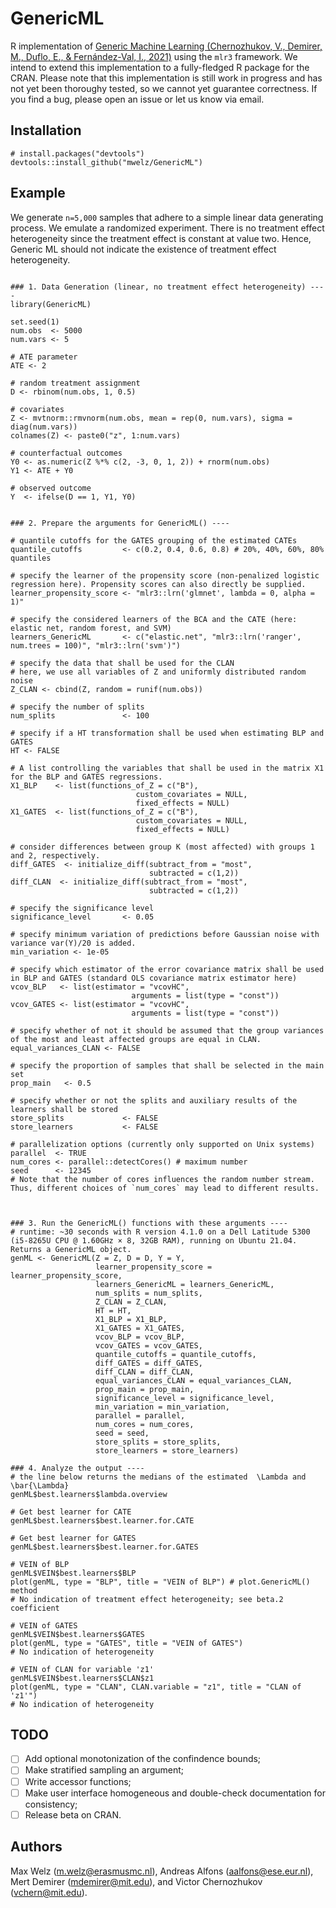 # GenericML
R implementation of [Generic Machine Learning (Chernozhukov, V., Demirer, M., Duflo, E., &amp; Fernández-Val, I., 2021)](https://arxiv.org/abs/1712.04802) using the `mlr3` framework. We intend to extend this implementation to a fully-fledged R package for the CRAN. Please note that this implementation is still work in progress and has not yet been thoroughy tested, so we cannot yet guarantee correctness. If you find a bug, please open an issue or let us know via email.

## Installation
```
# install.packages("devtools")
devtools::install_github("mwelz/GenericML")
```

## Example
We generate `n=5,000` samples that adhere to a simple linear data generating process. We emulate a randomized experiment. There is no treatment effect heterogeneity since the treatment effect is constant at value two. Hence, Generic ML should not indicate the existence of treatment effect heterogeneity.

```{r example}

### 1. Data Generation (linear, no treatment effect heterogeneity) ----
library(GenericML)

set.seed(1)
num.obs  <- 5000
num.vars <- 5

# ATE parameter
ATE <- 2

# random treatment assignment
D <- rbinom(num.obs, 1, 0.5)

# covariates
Z <- mvtnorm::rmvnorm(num.obs, mean = rep(0, num.vars), sigma = diag(num.vars))
colnames(Z) <- paste0("z", 1:num.vars)

# counterfactual outcomes
Y0 <- as.numeric(Z %*% c(2, -3, 0, 1, 2)) + rnorm(num.obs)
Y1 <- ATE + Y0

# observed outcome
Y  <- ifelse(D == 1, Y1, Y0)


### 2. Prepare the arguments for GenericML() ----

# quantile cutoffs for the GATES grouping of the estimated CATEs
quantile_cutoffs         <- c(0.2, 0.4, 0.6, 0.8) # 20%, 40%, 60%, 80% quantiles

# specify the learner of the propensity score (non-penalized logistic regression here). Propensity scores can also directly be supplied.
learner_propensity_score <- "mlr3::lrn('glmnet', lambda = 0, alpha = 1)"

# specify the considered learners of the BCA and the CATE (here: elastic net, random forest, and SVM)
learners_GenericML       <- c("elastic.net", "mlr3::lrn('ranger', num.trees = 100)", "mlr3::lrn('svm')")

# specify the data that shall be used for the CLAN
# here, we use all variables of Z and uniformly distributed random noise
Z_CLAN <- cbind(Z, random = runif(num.obs))

# specify the number of splits
num_splits               <- 100

# specify if a HT transformation shall be used when estimating BLP and GATES
HT <- FALSE

# A list controlling the variables that shall be used in the matrix X1 for the BLP and GATES regressions. 
X1_BLP    <- list(functions_of_Z = c("B"),
                            custom_covariates = NULL,
                            fixed_effects = NULL)
X1_GATES  <- list(functions_of_Z = c("B"),
                            custom_covariates = NULL,
                            fixed_effects = NULL)

# consider differences between group K (most affected) with groups 1 and 2, respectively.
diff_GATES  <- initialize_diff(subtract_from = "most",
                               subtracted = c(1,2))
diff_CLAN  <- initialize_diff(subtract_from = "most",
                               subtracted = c(1,2))

# specify the significance level
significance_level       <- 0.05

# specify minimum variation of predictions before Gaussian noise with variance var(Y)/20 is added.
min_variation <- 1e-05

# specify which estimator of the error covariance matrix shall be used in BLP and GATES (standard OLS covariance matrix estimator here)
vcov_BLP   <- list(estimator = "vcovHC",
                           arguments = list(type = "const"))
vcov_GATES <- list(estimator = "vcovHC",
                           arguments = list(type = "const"))

# specify whether of not it should be assumed that the group variances of the most and least affected groups are equal in CLAN.
equal_variances_CLAN <- FALSE

# specify the proportion of samples that shall be selected in the main set
prop_main   <- 0.5

# specify whether or not the splits and auxiliary results of the learners shall be stored
store_splits             <- FALSE
store_learners           <- FALSE

# parallelization options (currently only supported on Unix systems)
parallel  <- TRUE
num_cores <- parallel::detectCores() # maximum number
seed      <- 12345
# Note that the number of cores influences the random number stream. Thus, different choices of `num_cores` may lead to different results.



### 3. Run the GenericML() functions with these arguments ----
# runtime: ~30 seconds with R version 4.1.0 on a Dell Latitude 5300 (i5-8265U CPU @ 1.60GHz × 8, 32GB RAM), running on Ubuntu 21.04. Returns a GenericML object.
genML <- GenericML(Z = Z, D = D, Y = Y,
                   learner_propensity_score = learner_propensity_score,
                   learners_GenericML = learners_GenericML,
                   num_splits = num_splits,
                   Z_CLAN = Z_CLAN,
                   HT = HT,
                   X1_BLP = X1_BLP,
                   X1_GATES = X1_GATES,
                   vcov_BLP = vcov_BLP,
                   vcov_GATES = vcov_GATES,
                   quantile_cutoffs = quantile_cutoffs,
                   diff_GATES = diff_GATES,
                   diff_CLAN = diff_CLAN,
                   equal_variances_CLAN = equal_variances_CLAN,
                   prop_main = prop_main,
                   significance_level = significance_level,
                   min_variation = min_variation,
                   parallel = parallel,
                   num_cores = num_cores,
                   seed = seed,
                   store_splits = store_splits,
                   store_learners = store_learners)

### 4. Analyze the output ----
# the line below returns the medians of the estimated  \Lambda and \bar{\Lambda}
genML$best.learners$lambda.overview

# Get best learner for CATE
genML$best.learners$best.learner.for.CATE

# Get best learner for GATES
genML$best.learners$best.learner.for.GATES

# VEIN of BLP
genML$VEIN$best.learners$BLP
plot(genML, type = "BLP", title = "VEIN of BLP") # plot.GenericML() method
# No indication of treatment effect heterogeneity; see beta.2 coefficient

# VEIN of GATES
genML$VEIN$best.learners$GATES
plot(genML, type = "GATES", title = "VEIN of GATES")
# No indication of heterogeneity

# VEIN of CLAN for variable 'z1'
genML$VEIN$best.learners$CLAN$z1
plot(genML, type = "CLAN", CLAN.variable = "z1", title = "CLAN of 'z1'")
# No indication of heterogeneity

```

## TODO
- [ ] Add optional monotonization of the confindence bounds;
- [ ] Make stratified sampling an argument;
- [ ] Write accessor functions;
- [ ] Make user interface homogeneous and double-check documentation for consistency;
- [ ] Release beta on CRAN.

## Authors
Max Welz (m.welz@erasmusmc.nl), Andreas Alfons (aalfons@ese.eur.nl), Mert Demirer (mdemirer@mit.edu), and Victor Chernozhukov (vchern@mit.edu).
